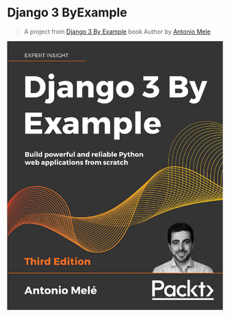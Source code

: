 # Django 3 ByExample
> A project from [Django 3 By Example](https://www.google.com/books/edition/Django_3_By_Example/y83aDwAAQBAJ?hl=en) book Author by [Antonio Mele](https://www.google.com/search?q=Antonio+Mele)

![alt text](https://github.com/mohammadhprp/Django3ByExample/blob/master/screenshot/book-cover.jpg?raw=true)
